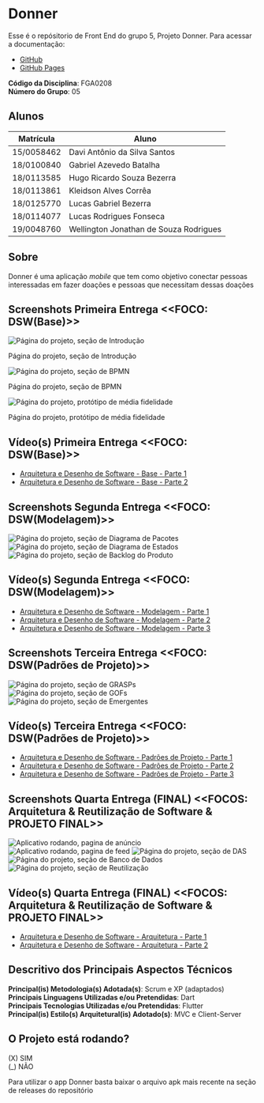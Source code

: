 # Donner
Esse é o repósitorio de Front End do grupo 5, Projeto Donner.
Para acessar a documentação:
- [GitHub](https://github.com/UnBArqDsw2021-1/2021.1_G5_ProjetoDonner)
- [GitHub Pages](https://unbarqdsw2021-1.github.io/2021.1_G5_ProjetoDonner/)

**Código da Disciplina**: FGA0208<br>
**Número do Grupo**: 05<br>

## Alunos
|Matrícula | Aluno |
| -- | -- |
| 15/0058462 | Davi Antônio da Silva Santos |
| 18/0100840 | Gabriel Azevedo Batalha |
| 18/0113585 | Hugo Ricardo Souza Bezerra |
| 18/0113861 | Kleidson Alves Corrêa |
| 18/0125770 | Lucas Gabriel Bezerra |
| 18/0114077 | Lucas Rodrigues Fonseca |
| 19/0048760 | Wellington Jonathan de Souza Rodrigues |

## Sobre 
Donner é uma aplicação *mobile* que tem como objetivo conectar pessoas interessadas em fazer doações e pessoas que necessitam dessas doações

## Screenshots Primeira Entrega <<FOCO: DSW(Base)>>

![Página do projeto, seção de Introdução](https://i.imgur.com/1PEFo62.jpg)

Página do projeto, seção de Introdução

![Página do projeto, seção de BPMN](https://i.imgur.com/wT9hmiW.jpg)

Página do projeto, seção de BPMN

![Página do projeto, protótipo de média fidelidade](https://i.imgur.com/oZ7yyG2.jpg)

Página do projeto, protótipo de média fidelidade

## Vídeo(s) Primeira Entrega <<FOCO: DSW(Base)>>

- [Arquitetura e Desenho de Software - Base - Parte 1](https://www.youtube.com/watch?v=ul4FfmD9qn4)
- [Arquitetura e Desenho de Software - Base - Parte 2](https://www.youtube.com/watch?v=IoBF4oE0x00)

## Screenshots Segunda Entrega <<FOCO: DSW(Modelagem)>>

![Página do projeto, seção de Diagrama de Pacotes](https://i.imgur.com/FJX1cD7.png)
![Página do projeto, seção de Diagrama de Estados](https://i.imgur.com/HVXE8Nn.png)
![Página do projeto, seção de Backlog do Produto](https://i.imgur.com/bg7DNe7.png)

## Vídeo(s) Segunda Entrega <<FOCO: DSW(Modelagem)>>

- [Arquitetura e Desenho de Software - Modelagem - Parte 1](https://www.youtube.com/watch?v=nfIGYsoexAs)
- [Arquitetura e Desenho de Software - Modelagem - Parte 2](https://www.youtube.com/watch?v=RtCzEsKYjAs)
- [Arquitetura e Desenho de Software - Modelagem - Parte 3](https://www.youtube.com/watch?v=2Cuokni1Vls)

## Screenshots Terceira Entrega <<FOCO: DSW(Padrões de Projeto)>>
![Página do projeto, seção de GRASPs](https://i.imgur.com/ay3Ty3b.png)
![Página do projeto, seção de GOFs](https://i.imgur.com/v5DGQvJ.png)
![Página do projeto, seção de Emergentes](https://i.imgur.com/fsdWQtH.png)

## Vídeo(s) Terceira Entrega <<FOCO: DSW(Padrões de Projeto)>>
- [Arquitetura e Desenho de Software - Padrões de Projeto - Parte 1](https://www.youtube.com/watch?v=SyDM5jVQWnk)
- [Arquitetura e Desenho de Software - Padrões de Projeto - Parte 2](https://www.youtube.com/watch?v=kuPX-hfrQwA)
- [Arquitetura e Desenho de Software - Padrões de Projeto - Parte 3](https://www.youtube.com/watch?v=Cg077f4jVLg)

## Screenshots Quarta Entrega (FINAL) <<FOCOS: Arquitetura & Reutilização de Software & PROJETO FINAL>>
![Aplicativo rodando, pagina de anúncio](https://i.imgur.com/kM1o4RW.png)
![Aplicativo rodando, pagina de feed](https://i.imgur.com/YkO4tPg.jpg)
![Página do projeto, seção de DAS](https://i.imgur.com/tR4XjJM.png)
![Página do projeto, seção de Banco de Dados](https://i.imgur.com/hruqgHW.png)
![Página do projeto, seção de Reutilização](https://i.imgur.com/LCshLFw.png)

## Vídeo(s) Quarta Entrega (FINAL) <<FOCOS: Arquitetura & Reutilização de Software & PROJETO FINAL>>
- [Arquitetura e Desenho de Software - Arquitetura - Parte 1](https://www.youtube.com/watch?v=IOiMzQNnows)
- [Arquitetura e Desenho de Software - Arquitetura - Parte 2](https://www.youtube.com/watch?v=zxNrRkzoEoE)

## Descritivo dos Principais Aspectos Técnicos 
**Principal(is) Metodologia(s) Adotada(s)**: Scrum e XP (adaptados)<br>
**Principais Linguagens Utilizadas e/ou Pretendidas**: Dart<br>
**Principais Tecnologias Utilizadas e/ou Pretendidas**: Flutter<br>
**Principal(is) Estilo(s) Arquitetural(is) Adotado(s)**: MVC e Client-Server<br>

## O Projeto está rodando?
(X) SIM  
(_) NÃO  

Para utilizar o app Donner basta baixar o arquivo apk mais recente na seção de releases do repositório 
